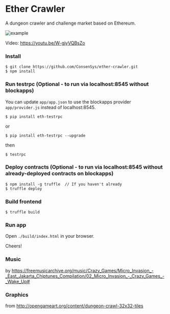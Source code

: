 # Ether Crawler

A dungeon crawler and challenge market based on Ethereum.

![example](http://i.imgur.com/WstmuKv.png)

Video: https://youtu.be/W-gjyVQBsZo

### Install

```
$ git clone https://github.com/ConsenSys/ether-crawler.git
$ npm install
```

### Run testrpc (Optional - to run via localhost:8545 without blockapps)

You can update `app/app.json` to use the blockapps provider `app/provider.js` instead of localhost:8545.

```
$ pip install eth-testrpc 
```
or
```
$ pip install eth-testrpc --upgrade
```
then
```
$ testrpc
```

### Deploy contracts (Optional - to run via localhost:8545 without already-deployed contracts on blockapps)

```
$ npm install -g truffle  // If you haven't already
$ truffle deploy
```

### Build frontend

```
$ truffle build
```

### Run app

Open `./build/index.html` in your browser.

Cheers!


### Music

by https://freemusicarchive.org/music/Crazy_Games/Micro_Invasion_-_East_Jakarta_Chiptunes_Compilation/02_Micro_Invasion_-_Crazy_Games_-_Wake_Up#

### Graphics

from http://opengameart.org/content/dungeon-crawl-32x32-tiles
